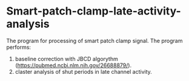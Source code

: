 # Smart-patch-clamp-late-activity-analysis

The program for processing of smart patch clamp signal.
The program performs:
  1. baseline correction with JBCD algorythm (https://pubmed.ncbi.nlm.nih.gov/26688879/).
  2. claster analysis of shut periods in late channel activity.
